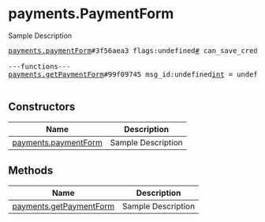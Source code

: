 # payments.PaymentForm

Sample Description

<pre>
<a href="../constructor/payments.paymentForm">payments.paymentForm</a>#3f56aea3 flags:undefined<a href="../type/#.md">#</a> can_save_credentials:flags.2?<a href="../type/true.md">true</a> password_missing:flags.3?<a href="../type/true.md">true</a> bot_id:undefined<a href="../type/int.md">int</a> invoice:undefined<a href="../type/Invoice.md">Invoice</a> provider_id:undefined<a href="../type/int.md">int</a> url:undefined<a href="../type/string.md">string</a> native_provider:flags.4?<a href="../type/string.md">string</a> native_params:flags.4?<a href="../type/DataJSON.md">DataJSON</a> saved_info:flags.0?<a href="../type/PaymentRequestedInfo.md">PaymentRequestedInfo</a> saved_credentials:flags.1?<a href="../type/PaymentSavedCredentials.md">PaymentSavedCredentials</a> users:undefinedVector&lt;<a href="../type/User.md">User</a>&gt; = undefined<a href="../type/payments.PaymentForm.md">payments.PaymentForm</a>;

---functions---
<a href="../method/payments.getPaymentForm">payments.getPaymentForm</a>#99f09745 msg_id:undefined<a href="../type/int.md">int</a> = undefined<a href="../type/payments.PaymentForm.md">payments.PaymentForm</a>;

</pre>

## Constructors

| Name | Description |
|------|-------------|
| [payments.paymentForm](../constructor/payments.paymentForm.md) | Sample Description |

## Methods

| Name | Description |
|------|-------------|
| [payments.getPaymentForm](../method/payments.getPaymentForm.md) | Sample Description |
